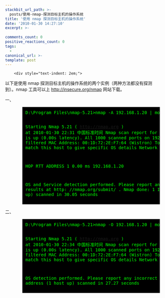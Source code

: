 ```yaml
---
stackbit_url_path: >-
  posts/使用-nmap-探测目标主机的操作系统
title: '使用 nmap 探测目标主机的操作系统'
date: '2010-01-30 14:27:10'
excerpt: >-
  
comments_count: 0
positive_reactions_count: 0
tags: 
  - 
canonical_url: >-
template: post
---
```


        <div style="text-indent: 2em;">
<p>以下是使用 nmap 探测目标主机的操作系统的两个实例（两种方法都没有探测到）。nmap 工具可以上 <a href="http://insecure.org/nmap" title="nmap 下载" target="_blank">http://insecure.org/nmap</a> 网站下载。</p>
<p>一、</p>
<pre style="text-indent: 0; background-color: black; color: #00FF00; padding: 10px; margin-left: 4em;">D:\Program Files\nmap-5.21&gt;nmap -A 192.168.1.20 | more

Starting Nmap 5.21 ( http://nmap.org ) at 2010-01-30 22:31 中国标准时间
Nmap scan report for 192.168.1.20
Host is up (0.00s latency).
All 1000 scanned ports on 192.168.1.20 are filtered
MAC Address: 00:1D:72:2E:F7:64 (Wistron)
Too many fingerprints match this host to give specific OS details
Network Distance: 1 hop

HOP RTT     ADDRESS
1   0.00 ms 192.168.1.20

OS and Service detection performed. Please report any incorrect results at http:
//nmap.org/submit/ .
Nmap done: 1 IP address (1 host up) scanned in 30.05 seconds
</pre>
<p>二、</p>
<pre style="text-indent: 0; background-color: black; color: #00FF00; padding: 10px; margin-left: 4em;">D:\Program Files\nmap-5.21&gt;nmap -O 192.168.1.20 | more

Starting Nmap 5.21 ( http://nmap.org ) at 2010-01-30 22:34 中国标准时间
Nmap scan report for 192.168.1.20
Host is up (0.00s latency).
All 1000 scanned ports on 192.168.1.20 are filtered
MAC Address: 00:1D:72:2E:F7:64 (Wistron)
Too many fingerprints match this host to give specific OS details
Network Distance: 1 hop

OS detection performed. Please report any incorrect results at http://nmap.org/s
ubmit/ .
Nmap done: 1 IP address (1 host up) scanned in 27.27 seconds
</pre>
</div>
      